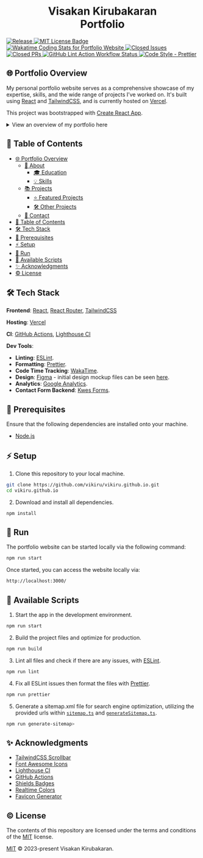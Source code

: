 <h1 align="center">Visakan Kirubakaran <br> Portfolio</h1>

<p align="left">
  <a href="https://github.com/vikiru/vikiru.github.io/releases">
    <img src="https://img.shields.io/github/v/release/vikiru/vikiru.github.io" alt="Release" />
  </a>
  <a href="https://github.com/vikiru/vikiru.github.io/blob/main/LICENSE">
    <img src="https://img.shields.io/badge/license-MIT-aqua" alt="MIT License Badge" />
  </a>
  <a href="https://wakatime.com/@vikiru/projects/fqvyqubpbg">
    <img src="https://wakatime.com/badge/user/5e62f99d-3a1e-4fd2-8f37-77919d626a67/project/018bcb76-aa73-40c9-acb6-f83f325c3cd4.svg"
         alt="Wakatime Coding Stats for Portfolio Website" />
  </a>
  <a href="https://github.com/vikiru/vikiru.github.io/issues?q=is%3Aissue+is%3Aclosed">
    <img src="https://img.shields.io/github/issues-closed/vikiru/vikiru.github.io" alt="Closed Issues" />
  </a>
  <a href="https://github.com/vikiru/vikiru.github.io/pulls?q=is%3Apr+is%3Aclosed">
    <img src="https://img.shields.io/github/issues-pr-closed/vikiru/vikiru.github.io?label=closed%20prs" alt="Closed PRs" />
  </a>
  <a href="https://github.com/vikiru/vikiru.github.io/actions/workflows/lint.yml">
    <img src="https://github.com/vikiru/vikiru.github.io/actions/workflows/lint.yml/badge.svg" alt="GitHub Lint Action Workflow Status" />
  </a>
  <a href="https://github.com/prettier/prettier">
    <img src="https://img.shields.io/badge/code_style-prettier-ff69b4.svg?style=flat-square" alt="Code Style - Prettier" />
  </a>
</p>


## 🌐 Portfolio Overview

<p>
  My personal portfolio website serves as a comprehensive showcase of my expertise, skills, and the wide range of projects I’ve worked on. It's built using <a href="https://react.dev/" target="_blank" rel="noopener noreferrer">React</a> and <a href="https://tailwindcss.com/" target="_blank" rel="noopener noreferrer">TailwindCSS</a>, 
  and is currently hosted on <a href="https://vercel.com/" target="_blank" rel="noopener noreferrer">Vercel</a>.
</p>

<p>
  This project was bootstrapped with <a href="https://github.com/facebook/create-react-app" target="_blank" rel="noopener noreferrer">Create React App</a>.
</p>


<details closed>

<summary>View an overview of my portfolio here</summary>

### 📄 About

#### 🎓 Education

- **Bachelor of Engineering - BEng, Software Engineering**  
  Carleton University (Sept 2018 - Apr 2023)

- **IBM Full Stack Software Developer Certificate**  
  [Coursera](https://coursera.org/share/2c288e462af814df334a75f4e59cbfe6) (Oct 2023 - Nov 2023)

- **IBM DevOps and Software Engineering Certificate**  
  [Coursera](https://coursera.org/share/ff5dc718cd4f17208f60c5004f079928) (Nov 2023 - Dec 2023)


#### 💡 Skills

- **Languages**: Java, Python, HTML, CSS, JavaScript, TypeScript
- **Frameworks**: Spring, JUnit5, Mocha, Express.js, React, React Router, Django, Flask
- **Libraries**: NumPy, SciPy, SimPy, Pandas, Sinon, Chai, DaisyUI
- **Tools**: Maven, Node.js, npm, pip, git, GitHub, GitHub Desktop, Postman
- **Database**: MySQL, SQLite, MongoDB, Sequelize, Mongoose
- **DevOps**: CircleCI, GitHub Actions, Snyk
- **Editor/IDE**: VSCode, IntelliJ, Eclipse
- **Hosting**: GitHub Pages, Heroku, Render, Vercel, Firebase, Fl0, Surge.sh
- **OS**: Windows, Ubuntu


### 📚 Projects

#### ⭐ Featured Projects

<details closed>
<summary>View</summary>

- **Kelbrum | Anime Recommendation System**
  - Technologies Used: `Node.js`, `React`, `React Router`, `TailwindCSS`, `DaisyUI`, `Tensorflow.js`
  - [GitHub Repo](https://github.com/vikiru/kelbrum)
  - [Project Showcase Page](https://vikiru.vercel.app/projects/Kelbrum)

- **Parseum | Markdown Editor and Parser**
  - Technologies Used: `Node.js`, `Peggy.js`, `React`, `TailwindCSS`, `DaisyUI`
  - [GitHub Repo](https://github.com/vikiru/parseum)
  - [Project Showcase Page](https://vikiru.vercel.app/projects/Parseum)

- **RESTasaurus | Dinosaur REST API**
  - Technologies Used: `Express.js`, `MongoDB`, `Mongoose`, `Sinon`, `Mocha`, `Chai`
  - [GitHub Repo](https://github.com/vikiru/restasaurus)
  - [Project Showcase Page](https://vikiru.vercel.app/projects/RESTasaurus)

- **Urvo | Multi-purpose Discord Bot**
  - Technologies Used: `Node.js`, `SQLite`, `Sequelize`, `Mocha`, `Chai`
  - [GitHub Repo](https://github.com/vikiru/Urvo)
  - [Project Showcase Page](https://vikiru.vercel.app/projects/Urvo)

- **CodeSmell | Static Analysis Tool**
  - Technologies Used: `Java`, `Maven`, `JUnit`, `Python`, `JavaFX WebView`, `HTML`, `CSS`, `JavaScript`
  - [GitHub Repo](https://github.com/vikiru/CodeSmell)
  - [Project Showcase Page](https://vikiru.vercel.app/projects/CodeSmell)

</details>

#### 🛠️ Other Projects

<details closed>
<summary>View</summary>

- **Portfolio Website**
  - Technologies Used: `React`, `React Router`, `TailwindCSS`
  - [GitHub Repo](https://github.com/vikiru/vikiru.github.io)
  - [Project Showcase Page](https://vikiru.vercel.app/projects/Portfolio)

- **discrete-sim | Manufacturing Facility Simulation**
  - Technologies Used: `Python`, `NumPy`, `SciPy`, `SimPy`
  - [GitHub Repo](https://github.com/vikiru/discrete-sim)
  - [Project Showcase Page](https://vikiru.vercel.app/projects/discrete-sim)

- **Mini-SurveyMonkey | Spring Boot CRUD Web App**
  - Technologies Used: `Java`, `Maven`, `Spring Boot`, `Thymeleaf`, `JUnit`, `HTML`, `CSS`, `JavaScript`
  - [GitHub Repo](https://github.com/vikiru/Mini-SurveyMonkey)
  - [Project Showcase Page](https://vikiru.vercel.app/projects/Mini-SurveyMonkey)

- **Elevator Simulator | Threads and UDP**
  - Technologies Used: `Java`, `Maven`, `JUnit`
  - GitHub Repo: `private`
  - [Project Showcase Page](https://vikiru.vercel.app/projects/Elevator-Simulator)

- **Digital Risk | MVC Swing Game**
  - Technologies Used: `Java`, `Maven`, `JUnit`, `Swing`
  - [GitHub Repo](https://github.com/flavji/digitalRisk)
  - [Project Showcase Page](https://vikiru.vercel.app/projects/digitalRisk)

</details>

### 📧 Contact

 <p align="left">
  <a href="https://www.linkedin.com/in/viskirubakaran/">
    <img src="https://img.shields.io/badge/LinkedIn-0077B5?style=for-the-badge&logo=linkedin&logoColor=white">
  </a>
  <a href="https://github.com/vikiru">
    <img src="https://img.shields.io/badge/GitHub-100000?style=for-the-badge&logo=github&logoColor=white">
  </a>
</p>

</details>

## 📖 Table of Contents

- [🌐 Portfolio Overview](#-portfolio-overview)
  - [📄 About](#-about)
    - [🎓 Education](#-education)
    - [💡 Skills](#-skills)
  - [📚 Projects](#-projects)
    - [⭐ Featured Projects](#-featured-projects)
    - [🛠️ Other Projects](#️-other-projects)
  - [📧 Contact](#-contact)
- [📖 Table of Contents](#-table-of-contents)
- [🛠️ Tech Stack](#️-tech-stack)
- [📝 Prerequisites](#-prerequisites)
- [⚡ Setup](#-setup)
- [🚀 Run](#-run)
- [📜 Available Scripts](#-available-scripts)
- [✨ Acknowledgments](#-acknowledgments)
- [©️ License](#️-license)

## 🛠️ Tech Stack

**Frontend**: [React](https://react.dev/), [React Router](https://reactrouter.com/en/main), [TailwindCSS](https://tailwindcss.com/)

**Hosting**: [Vercel](https://vercel.com/)

**CI**: [GitHub Actions](https://github.com/features/actions), [Lighthouse CI](https://github.com/GoogleChrome/lighthouse-ci)

**Dev Tools**:

- **Linting**: [ESLint](https://eslint.org/).
- **Formatting**: [Prettier](https://prettier.io/).
- **Code Time Tracking**: [WakaTime](https://wakatime.com/).
- **Design**: [Figma](https://www.figma.com/) - initial design mockup files can be seen [here](https://www.figma.com/file/eFWKPcabJAf7FLOdOXd5d6/Portfolio-Website?type=design&t=HThRE3vIBx3VTIwe-6).
- **Analytics**: [Google Analytics](https://marketingplatform.google.com/about/analytics/).
- **Contact Form Backend**: [Kwes Forms](https://kwesforms.com/).

## 📝 Prerequisites

Ensure that the following dependencies are installed onto your machine.

- [Node.js](https://nodejs.org/en/download)

## ⚡ Setup

1. Clone this repository to your local machine.

```bash
git clone https://github.com/vikiru/vikiru.github.io.git
cd vikiru.github.io
```

2. Download and install all dependencies.

```bash
npm install
```

## 🚀 Run

The portfolio website can be started locally via the following command:

```bash
npm run start
```

Once started, you can access the website locally via:

```bash
http://localhost:3000/
```

## 📜 Available Scripts

1. Start the app in the development environment.

```bash
npm run start
```

2. Build the project files and optimize for production.

```bash
npm run build
```

3. Lint all files and check if there are any issues, with [ESLint](https://eslint.org/).

```bash
npm run lint
```

4. Fix all ESLint issues then format the files with [Prettier](https://prettier.io/).

```bash
npm run prettier
```

5. Generate a sitemap.xml file for search engine optimization, utilizing the provided urls within [`sitemap.ts`](./src/assets/data/sitemap.ts) and [`generateSitemap.ts`](./src/scripts/generateSitemap.ts).

```bash
npm run generate-sitemap>
```

## ✨ Acknowledgments

- [TailwindCSS Scrollbar](https://github.com/adoxography/tailwind-scrollbar)
- [Font Awesome Icons](https://fontawesome.com/)
- [Lighthouse CI](https://github.com/GoogleChrome/lighthouse-ci)
- [GitHub Actions](https://github.com/features/actions)
- [Shields Badges](https://github.com/badges/shields)
- [Realtime Colors](https://github.com/juxtopposed/realtimecolors)
- [Favicon Generator](https://favicon.io/favicon-generator/)

## ©️ License

The contents of this repository are licensed under the terms and conditions of the [MIT](https://choosealicense.com/licenses/mit/) license.

[MIT](LICENSE) &copy; 2023-present Visakan Kirubakaran.
